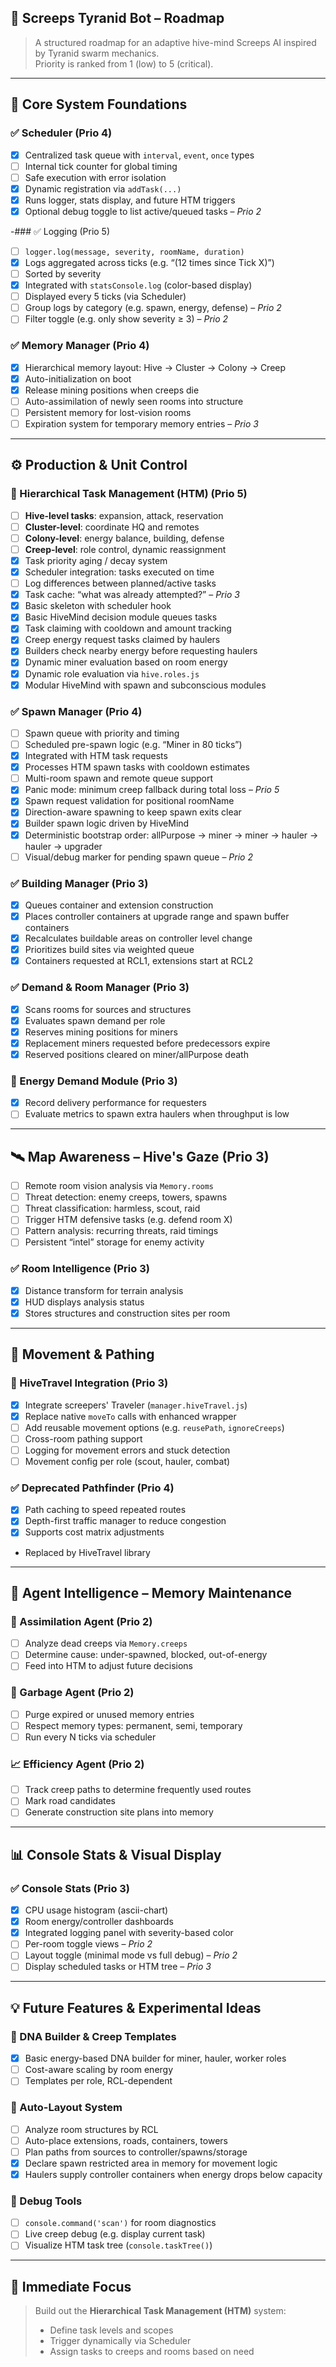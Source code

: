 ## 🧠 Screeps Tyranid Bot – Roadmap

> A structured roadmap for an adaptive hive-mind Screeps AI inspired by Tyranid swarm mechanics.  
> Priority is ranked from 1 (low) to 5 (critical).

---

## 🧱 Core System Foundations

### ✅ Scheduler (Prio 4)
- [x] Centralized task queue with `interval`, `event`, `once` types
- [ ] Internal tick counter for global timing
- [ ] Safe execution with error isolation
- [x] Dynamic registration via `addTask(...)`
- [x] Runs logger, stats display, and future HTM triggers
- [x] Optional debug toggle to list active/queued tasks – *Prio 2*

-### ✅ Logging (Prio 5)
- [ ] `logger.log(message, severity, roomName, duration)`
- [x] Logs aggregated across ticks (e.g. “(12 times since Tick X)”)
- [ ] Sorted by severity
 - [x] Integrated with `statsConsole.log` (color-based display)
- [ ] Displayed every 5 ticks (via Scheduler)
- [ ] Group logs by category (e.g. spawn, energy, defense) – *Prio 2*
- [ ] Filter toggle (e.g. only show severity ≥ 3) – *Prio 2*

### ✅ Memory Manager (Prio 4)
- [x] Hierarchical memory layout: Hive → Cluster → Colony → Creep
- [x] Auto-initialization on boot
- [x] Release mining positions when creeps die
- [ ] Auto-assimilation of newly seen rooms into structure
- [ ] Persistent memory for lost-vision rooms
- [ ] Expiration system for temporary memory entries – *Prio 3*

---

## ⚙️ Production & Unit Control

### 🧠 Hierarchical Task Management (HTM) (Prio 5)
- [ ] **Hive-level tasks**: expansion, attack, reservation
- [ ] **Cluster-level**: coordinate HQ and remotes
- [ ] **Colony-level**: energy balance, building, defense
- [ ] **Creep-level**: role control, dynamic reassignment
- [x] Task priority aging / decay system
- [x] Scheduler integration: tasks executed on time
- [ ] Log differences between planned/active tasks
- [x] Task cache: “what was already attempted?” – *Prio 3*
- [x] Basic skeleton with scheduler hook
- [x] Basic HiveMind decision module queues tasks
- [x] Task claiming with cooldown and amount tracking
- [x] Creep energy request tasks claimed by haulers
- [x] Builders check nearby energy before requesting haulers
- [x] Dynamic miner evaluation based on room energy
- [x] Dynamic role evaluation via `hive.roles.js`
- [x] Modular HiveMind with spawn and subconscious modules

### ✅ Spawn Manager (Prio 4)
- [ ] Spawn queue with priority and timing
- [ ] Scheduled pre-spawn logic (e.g. “Miner in 80 ticks”)
- [x] Integrated with HTM task requests
- [x] Processes HTM spawn tasks with cooldown estimates
- [ ] Multi-room spawn and remote queue support
- [x] Panic mode: minimum creep fallback during total loss – *Prio 5*
- [x] Spawn request validation for positional roomName
- [x] Direction-aware spawning to keep spawn exits clear
- [x] Builder spawn logic driven by HiveMind
- [x] Deterministic bootstrap order: allPurpose → miner → miner → hauler → hauler → upgrader
- [ ] Visual/debug marker for pending spawn queue – *Prio 2*

### ✅ Building Manager (Prio 3)
- [x] Queues container and extension construction
- [x] Places controller containers at upgrade range and spawn buffer containers
- [x] Recalculates buildable areas on controller level change
- [x] Prioritizes build sites via weighted queue
- [x] Containers requested at RCL1, extensions start at RCL2

### ✅ Demand & Room Manager (Prio 3)
- [x] Scans rooms for sources and structures
- [x] Evaluates spawn demand per role
- [x] Reserves mining positions for miners
- [x] Replacement miners requested before predecessors expire
- [x] Reserved positions cleared on miner/allPurpose death

### 🔄 Energy Demand Module (Prio 3)
- [x] Record delivery performance for requesters
- [ ] Evaluate metrics to spawn extra haulers when throughput is low

---

## 🛰️ Map Awareness – Hive's Gaze (Prio 3)
- [ ] Remote room vision analysis via `Memory.rooms`
- [ ] Threat detection: enemy creeps, towers, spawns
- [ ] Threat classification: harmless, scout, raid
- [ ] Trigger HTM defensive tasks (e.g. defend room X)
- [ ] Pattern analysis: recurring threats, raid timings
- [ ] Persistent “intel” storage for enemy activity

### ✅ Room Intelligence (Prio 3)
- [x] Distance transform for terrain analysis
- [x] HUD displays analysis status
- [x] Stores structures and construction sites per room

---

## 🧭 Movement & Pathing

### 🧍 HiveTravel Integration (Prio 3)
- [x] Integrate screepers' Traveler (`manager.hiveTravel.js`)
- [x] Replace native `moveTo` calls with enhanced wrapper
- [ ] Add reusable movement options (e.g. `reusePath`, `ignoreCreeps`)
- [ ] Cross-room pathing support
- [ ] Logging for movement errors and stuck detection
- [ ] Movement config per role (scout, hauler, combat)

### ✅ Deprecated Pathfinder (Prio 4)
- [x] Path caching to speed repeated routes
- [x] Depth-first traffic manager to reduce congestion
- [x] Supports cost matrix adjustments

- Replaced by HiveTravel library
---

## 🧼 Agent Intelligence – Memory Maintenance

### 🧠 Assimilation Agent (Prio 2)
- [ ] Analyze dead creeps via `Memory.creeps`
- [ ] Determine cause: under-spawned, blocked, out-of-energy
- [ ] Feed into HTM to adjust future decisions

### 🧹 Garbage Agent (Prio 2)
- [ ] Purge expired or unused memory entries
- [ ] Respect memory types: permanent, semi, temporary
- [ ] Run every N ticks via scheduler

### 📈 Efficiency Agent (Prio 2)
- [ ] Track creep paths to determine frequently used routes
- [ ] Mark road candidates
- [ ] Generate construction site plans into memory

---

## 📊 Console Stats & Visual Display

### ✅ Console Stats (Prio 3)
- [x] CPU usage histogram (ascii-chart)
- [x] Room energy/controller dashboards
- [x] Integrated logging panel with severity-based color
- [ ] Per-room toggle views – *Prio 2*
- [ ] Layout toggle (minimal mode vs full debug) – *Prio 2*
- [ ] Display scheduled tasks or HTM tree – *Prio 3*

---

## 💡 Future Features & Experimental Ideas

### 🧬 DNA Builder & Creep Templates
- [x] Basic energy-based DNA builder for miner, hauler, worker roles
- [ ] Cost-aware scaling by room energy
- [ ] Templates per role, RCL-dependent

### 🧱 Auto-Layout System
- [ ] Analyze room structures by RCL
- [ ] Auto-place extensions, roads, containers, towers
- [ ] Plan paths from sources to controller/spawns/storage
- [x] Declare spawn restricted area in memory for movement logic
- [x] Haulers supply controller containers when energy drops below capacity

### 🐞 Debug Tools
- [ ] `console.command('scan')` for room diagnostics
- [ ] Live creep debug (e.g. display current task)
- [ ] Visualize HTM task tree (`console.taskTree()`)

---

## 🧭 Immediate Focus

> Build out the **Hierarchical Task Management (HTM)** system:
> - Define task levels and scopes
> - Trigger dynamically via Scheduler
> - Assign tasks to creeps and rooms based on need
